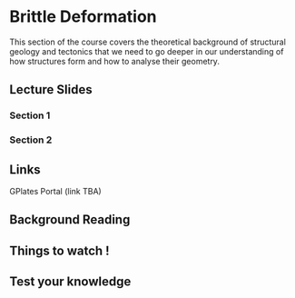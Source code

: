# Brittle Deformation

This section of the course covers the theoretical background of structural geology and tectonics that we need to go deeper in our understanding of how structures form and how to analyse their geometry.

## Lecture Slides 

### Section 1 

<!--

<iframe src="../slideshows/Module-iv-BrittleDeformation-1.reveal.html" title="Slideshow" width=100%, height=500, allowfullscreen></iframe>

-->

### Section 2

<!--

<iframe src="../slideshows/Module-iv-BrittleDeformation-2.reveal.html" title="Slideshow" width=100%, height=500, allowfullscreen></iframe>

-->

## Links

GPlates Portal (link TBA)

## Background Reading

## Things to watch !

## Test your knowledge 


